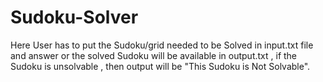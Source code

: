 # Sudoku-Solver

Here User has to put the Sudoku/grid needed to be Solved in input.txt file and answer or the solved Sudoku will be available in output.txt , if the Sudoku is unsolvable , then output will be "This Sudoku is Not Solvable".
